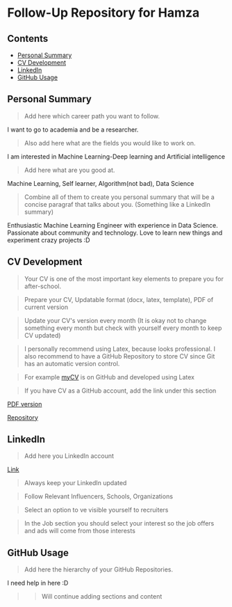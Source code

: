 # Follow-Up Repository for Hamza

## Contents

- [Personal Summary](#personal-summary)
- [CV Development](#cv-development)
- [LinkedIn](#linkedin)
- [GitHub Usage](#github-usage)


## Personal Summary

> Add here which career path you want to follow.

I want to go to academia and be a researcher.

> Also add here what are the fields you would like to work on.

 I am interested in Machine Learning-Deep learning and Artificial intelligence

> Add here what are you good at.

Machine Learning, Self learner, Algorithm(not bad), Data Science

> Combine all of them to create you personal summary that will be a concise paragraf that talks about you. (Something like a LinkedIn summary)

Enthusiastic Machine Learning Engineer with experience in Data Science. Passionate about community and technology. Love to learn new things and experiment crazy projects :D 

## CV Development

> Your CV is one of the most important key elements to prepare you for after-school. 

> Prepare your CV, Updatable format (docx, latex, template), PDF of current version

> Update your CV's version every month (It is okay not to change something every month but check with yourself every month to keep CV updated)

> I personally recommend using Latex, because looks professional. I also recommend to have a GitHub Repository to store CV since Git has an automatic version control.

> For example [myCV](https://github.com/eneskemalergin/My_CV) is on GitHub and developed using Latex 

> If you have CV as a GitHub account, add the link under this section

[PDF version](https://github.com/AhmetHamzaEmra/my_resume/blob/master/resume.pdf)

[Repository](https://github.com/AhmetHamzaEmra/my_resume)

## LinkedIn

> Add here you LinkedIn account

[Link](linkedin.com/in/ahmethamzaemra)

> Always keep your LinkedIn updated

> Follow Relevant Influencers, Schools, Organizations

> Select an option to ve visible yourself to recruiters

> In the Job section you should select your interest so the job offers and ads will come from those interests

## GitHub Usage

> Add here the hierarchy of your GitHub Repositories.

I need help in here :D 

>> Will continue adding sections and content

